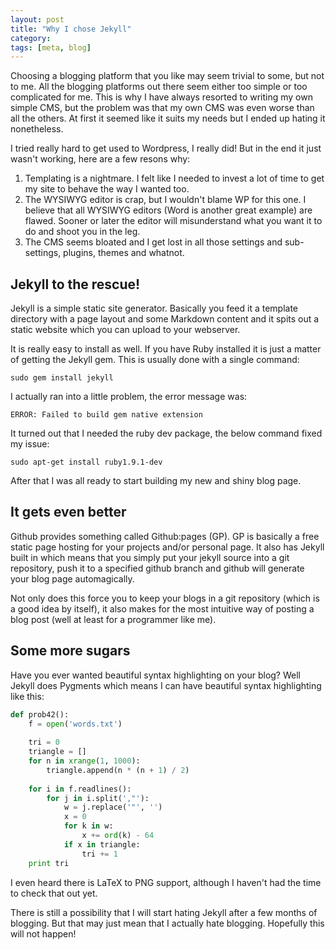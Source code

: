 ```yaml
---
layout: post
title: "Why I chose Jekyll"
category: 
tags: [meta, blog]
---
```



Choosing a blogging platform that  you like may seem trivial to some, but not to me. All the blogging platforms out there seem either too simple or too complicated for me. This is why I have always resorted to writing my own simple CMS, but the problem was that my own CMS was even worse than all the others. At first it seemed like it suits my needs but I ended up hating it nonetheless.

I tried really hard to get used to Wordpress, I really did! But in the end it just wasn't working, here are a few resons why:

1. Templating is a nightmare. I felt like I needed to invest a lot of time to get my site to behave the way I wanted too.
2. The WYSIWYG editor is crap, but I wouldn't blame WP for this one. I believe that all WYSIWYG editors (Word is another great example) are flawed. Sooner or later the editor will misunderstand what you want it to do and shoot you in the leg.
3. The CMS seems bloated and I get lost in all those settings and sub-settings, plugins, themes and whatnot.

Jekyll to the rescue!
---------------------

Jekyll is a simple static site generator. Basically you feed it a template directory with a page layout and some Markdown content and it spits out a static website which you can upload to your webserver. 

It is really easy to install as well. If you have Ruby installed it is just a matter of getting the Jekyll gem. This is usually done with a single command:

    sudo gem install jekyll

I actually ran into a little problem, the error message was:

    ERROR: Failed to build gem native extension

It turned out that I needed the ruby dev package, the below command fixed my issue:

    sudo apt-get install ruby1.9.1-dev

After that I was all ready to start building my new and shiny blog page.

It gets even better
-----------------------

Github provides something called Github:pages (GP). GP is basically a free static page hosting for your projects and/or personal page. It also has Jekyll built in which means that you simply put your jekyll source into a git repository, push it to a specified github branch and github will generate your blog page automagically. 

Not only does this force you to keep your blogs in a git repository (which is a good idea by itself), it also makes for the most intuitive way of posting a blog post (well at least for a programmer like me).

Some more sugars
----------------
Have you ever wanted beautiful syntax highlighting on your blog? Well Jekyll does Pygments which means I can have beautiful syntax highlighting like this:
```python
def prob42():
    f = open('words.txt')
    
    tri = 0 
    triangle = []
    for n in xrange(1, 1000):
        triangle.append(n * (n + 1) / 2)
    
    for i in f.readlines():
        for j in i.split(',"'):
            w = j.replace('"', '') 
            x = 0 
            for k in w:
                x += ord(k) - 64
            if x in triangle:
                tri += 1
    print tri 
```

I even heard there is LaTeX to PNG support, although I haven't had the time to check that out yet.

There is still a possibility that I will start hating Jekyll after a few months of blogging. But that may just mean that I actually hate blogging. Hopefully this will not happen!

